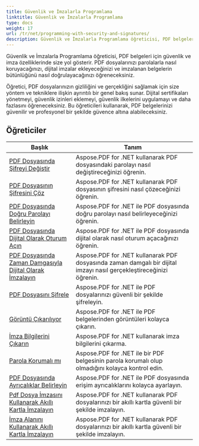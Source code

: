 ```yaml
---
title: Güvenlik ve İmzalarla Programlama
linktitle: Güvenlik ve İmzalarla Programlama
type: docs
weight: 17
url: /tr/net/programming-with-security-and-signatures/
description: Güvenlik ve İmzalarla Programlama öğreticisi, PDF belgelerinizi nasıl güvenceye alacağınızı ve imzalayacağınızı, gizlilik ve orijinalliği nasıl sağlayacağınızı öğretir.
---
```

Güvenlik ve İmzalarla Programlama öğreticisi, PDF belgeleri için güvenlik ve imza özelliklerinde size yol gösterir. PDF dosyalarınızı parolalarla nasıl koruyacağınızı, dijital imzalar ekleyeceğinizi ve imzalanan belgelerin bütünlüğünü nasıl doğrulayacağınızı öğreneceksiniz.

Öğretici, PDF dosyalarınızın gizliliğini ve gerçekliğini sağlamak için size yöntem ve tekniklere ilişkin ayrıntılı bir genel bakış sunar. Dijital sertifikaları yönetmeyi, güvenlik izinleri eklemeyi, güvenlik ilkelerini uygulamayı ve daha fazlasını öğreneceksiniz. Bu öğreticileri kullanarak, PDF belgelerinizi güvenilir ve profesyonel bir şekilde güvence altına alabileceksiniz.

## Öğreticiler
| Başlık | Tanım |
| --- | --- | 
| [PDF Dosyasında Şifreyi Değiştir](./change-password/) | Aspose.PDF for .NET kullanarak PDF dosyasındaki parolayı nasıl değiştireceğinizi öğrenin. |  
| [PDF Dosyasının Şifresini Çöz](./decrypt/) | Aspose.PDF for .NET kullanarak PDF dosyasının şifresini nasıl çözeceğinizi öğrenin. |  
| [PDF Dosyasında Doğru Parolayı Belirleyin](./determine-correct-password/) | Aspose.PDF for .NET ile PDF dosyasında doğru parolayı nasıl belirleyeceğinizi öğrenin. |  
| [PDF Dosyasında Dijital Olarak Oturum Açın](./digitally-sign/) | Aspose.PDF for .NET ile PDF dosyasında dijital olarak nasıl oturum açacağınızı öğrenin. |  
| [PDF Dosyasında Zaman Damgasıyla Dijital Olarak İmzalayın](./digitally-sign-with-time-stamp/) | Aspose.PDF for .NET kullanarak PDF dosyasında zaman damgalı bir dijital imzayı nasıl gerçekleştireceğinizi öğrenin. |  
| [PDF Dosyasını Şifrele](./encrypt/) | Aspose.PDF for .NET ile PDF dosyalarınızı güvenli bir şekilde şifreleyin. |  
| [Görüntü Çıkarılıyor](./extracting-image/) | Aspose.PDF for .NET ile PDF belgelerinden görüntüleri kolayca çıkarın. |  
| [İmza Bilgilerini Çıkarın](./extract-signature-info/) | Aspose.PDF for .NET kullanarak imza bilgilerini çıkarma. |  
| [Parola Korumalı mı](./is-password-protected/) | Aspose.PDF for .NET ile bir PDF belgesinin parola korumalı olup olmadığını kolayca kontrol edin. |  
| [PDF Dosyasında Ayrıcalıklar Belirleyin](./set-privileges/) | Aspose.PDF for .NET ile PDF dosyasında erişim ayrıcalıklarını kolayca ayarlayın. |  
| [Pdf Dosya İmzasını Kullanarak Akıllı Kartla İmzalayın](./sign-with-smart-card-using-pdf-file-signature/) | Aspose.PDF for .NET kullanarak PDF dosyalarınızı bir akıllı kartla güvenli bir şekilde imzalayın. |  
| [İmza Alanını Kullanarak Akıllı Kartla İmzalayın](./sign-with-smart-card-using-signature-field/) | Aspose.PDF for .NET kullanarak PDF dosyalarınızı bir akıllı kartla güvenli bir şekilde imzalayın. |  